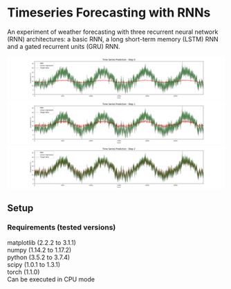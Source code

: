 # Timeseries Forecasting with RNNs

An experiment of weather forecasting with three recurrent neural network (RNN) architectures: a basic RNN, a long short-term memory (LSTM) RNN and a gated recurrent units (GRU) RNN.

![](prediction_plots/predict_step_0.png)
![](prediction_plots/predict_step_1.png)
![RNN prediction training steps](prediction_plots/predict_step_2.png)

## Setup

### Requirements (tested versions)
matplotlib (2.2.2 to 3.1.1)<br/>
numpy (1.14.2 to 1.17.2)<br/>
python (3.5.2 to 3.7.4)<br/>
scipy (1.0.1 to 1.3.1)<br/>
torch (1.1.0)<br/>
Can be executed in CPU mode
